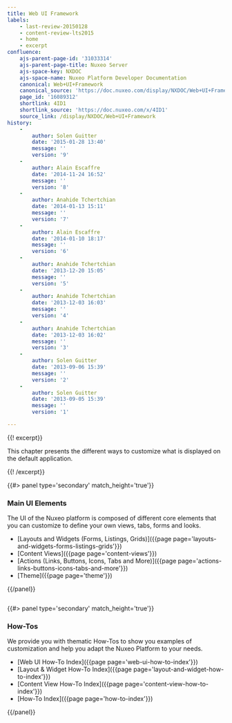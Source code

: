 ```yaml
---
title: Web UI Framework
labels:
    - last-review-20150128
    - content-review-lts2015
    - home
    - excerpt
confluence:
    ajs-parent-page-id: '31033314'
    ajs-parent-page-title: Nuxeo Server
    ajs-space-key: NXDOC
    ajs-space-name: Nuxeo Platform Developer Documentation
    canonical: Web+UI+Framework
    canonical_source: 'https://doc.nuxeo.com/display/NXDOC/Web+UI+Framework'
    page_id: '16089312'
    shortlink: 4ID1
    shortlink_source: 'https://doc.nuxeo.com/x/4ID1'
    source_link: /display/NXDOC/Web+UI+Framework
history:
    - 
        author: Solen Guitter
        date: '2015-01-28 13:40'
        message: ''
        version: '9'
    - 
        author: Alain Escaffre
        date: '2014-11-24 16:52'
        message: ''
        version: '8'
    - 
        author: Anahide Tchertchian
        date: '2014-01-13 15:11'
        message: ''
        version: '7'
    - 
        author: Alain Escaffre
        date: '2014-01-10 18:17'
        message: ''
        version: '6'
    - 
        author: Anahide Tchertchian
        date: '2013-12-20 15:05'
        message: ''
        version: '5'
    - 
        author: Anahide Tchertchian
        date: '2013-12-03 16:03'
        message: ''
        version: '4'
    - 
        author: Anahide Tchertchian
        date: '2013-12-03 16:02'
        message: ''
        version: '3'
    - 
        author: Solen Guitter
        date: '2013-09-06 15:39'
        message: ''
        version: '2'
    - 
        author: Solen Guitter
        date: '2013-09-05 15:39'
        message: ''
        version: '1'

---
```

{{! excerpt}}

This chapter presents the different ways to customize what is displayed on the default application.

{{! /excerpt}}

<div class="row" data-equalizer="" data-equalize-on="medium">

<div class="column medium-6">{{#> panel type='secondary' match_height='true'}}

### Main UI Elements

The UI of the Nuxeo platform is composed of different core elements that you can customize to define your own views, tabs, forms and looks.

*   [Layouts and Widgets (Forms, Listings, Grids)]({{page page='layouts-and-widgets-forms-listings-grids'}})
*   [Content Views]({{page page='content-views'}})
*   [Actions (Links, Buttons, Icons, Tabs and More)]({{page page='actions-links-buttons-icons-tabs-and-more'}})
*   [Theme]({{page page='theme'}})

{{/panel}}</div>

<div class="column medium-6">{{#> panel type='secondary' match_height='true'}}

### How-Tos

We provide you with thematic How-Tos to show you examples of customization and help you adapt the Nuxeo Platform to your needs.

*   [Web UI How-To Index]({{page page='web-ui-how-to-index'}})
*   [Layout & Widget How-To Index]({{page page='layout-and-widget-how-to-index'}})
*   [Content View How-To Index]({{page page='content-view-how-to-index'}})
*   [How-To Index]({{page page='how-to-index'}})

{{/panel}}</div>

</div>